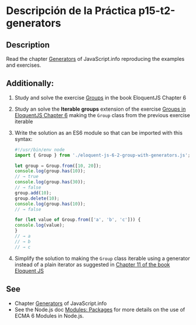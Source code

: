 # Descripción de la Práctica p15-t2-generators

## Description

Read the chapter [Generators](https://javascript.info/generators) of JavaScript.info reproducing the examples and exercises.

## Additionally:

1. Study and solve the exercise [Groups](https://eloquentjavascript.net/06_object.html#group_iterator) in the book EloquentJS Chapter 6
2. Study an solve the **Iterable groups** extension of the exercise [Groups in EloquentJS Chapter 6](https://eloquentjavascript.net/06_object.html#group_iterator) making the `Group` class from the previous exercise iterable
3. Write the solution as an ES6 module so that can be imported with this syntax:

    ```js
    #!/usr/bin/env node 
    import { Group } from './eloquent-js-6-2-group-with-generators.js';

    let group = Group.from([10, 20]);
    console.log(group.has(10));
    // → true
    console.log(group.has(30));
    // → false
    group.add(10);
    group.delete(10);
    console.log(group.has(10));
    // → false

    for (let value of Group.from(['a', 'b', 'c'])) {
    console.log(value);
    }
    // → a
    // → b
    // → c
    ```
3. Simplify the solution to making the `Group` class iterable using a generator instead of a plain iterator as suggested in [Chapter 11 of the book Eloquent JS](https://eloquentjavascript.net/11_async.html#h_o+cFzGGhnz)

## See

* Chapter [Generators](https://javascript.info/generators) of JavaScript.info
* See the Node.js doc [Modules: Packages](https://nodejs.org/api/packages.html#packages_determining_module_system) for more details on the use of ECMA 6 Modules in Node.js.